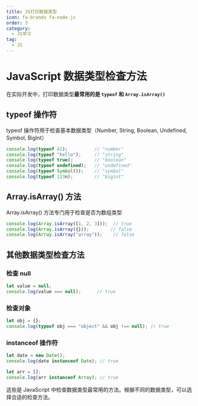 ```yaml
---
title: JS打印数据类型
icon: fa-brands fa-node-js
order: 3
category:
  - JS学习
tag:
  - JS
---
```





# JavaScript 数据类型检查方法

在实际开发中，打印数据类型**最常用的是 `typeof` 和 `Array.isArray()`**

## typeof 操作符

typeof 操作符用于检查基本数据类型（Number, String, Boolean, Undefined, Symbol, BigInt）

```javascript
console.log(typeof 42);          // "number"
console.log(typeof "hello");     // "string"
console.log(typeof true);        // "boolean"
console.log(typeof undefined);   // "undefined"
console.log(typeof Symbol());    // "symbol"
console.log(typeof 123n);        // "bigint"
```

## Array.isArray() 方法

Array.isArray() 方法专门用于检查是否为数组类型

```javascript
console.log(Array.isArray([1, 2, 3]));  // true
console.log(Array.isArray({}));        // false
console.log(Array.isArray("array"));    // false
```

## 其他数据类型检查方法

### 检查 null
```javascript
let value = null;
console.log(value === null);      // true
```

### 检查对象
```javascript
let obj = {};
console.log(typeof obj === "object" && obj !== null); // true
```

### instanceof 操作符
```javascript
let date = new Date();
console.log(date instanceof Date); // true

let arr = [];
console.log(arr instanceof Array); // true
```

这些是 JavaScript 中检查数据类型最常用的方法。根据不同的数据类型，可以选择合适的检查方法。